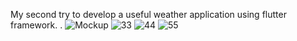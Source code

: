 My second try to develop a useful weather application using flutter framework.
.
![Mockup](https://github.com/AlirezaKazemiZadeh/WeatherApp/assets/135459650/e9cf8440-ea72-470e-9e6a-eec2f3746fae)
![33](https://github.com/AlirezaKazemiZadeh/WeatherApp/assets/135459650/d9241c46-4314-4006-abd8-c4c8a4e10d34)
![44](https://github.com/AlirezaKazemiZadeh/WeatherApp/assets/135459650/749acadc-2758-4b08-9bd5-145ce9c85c07)
![55](https://github.com/AlirezaKazemiZadeh/WeatherApp/assets/135459650/cdb93559-704d-4b2f-860a-ec5ddca9b6c3)
